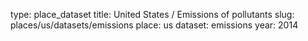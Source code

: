 type: place_dataset
title: United States / Emissions of pollutants
slug: places/us/datasets/emissions
place: us
dataset: emissions
year: 2014
